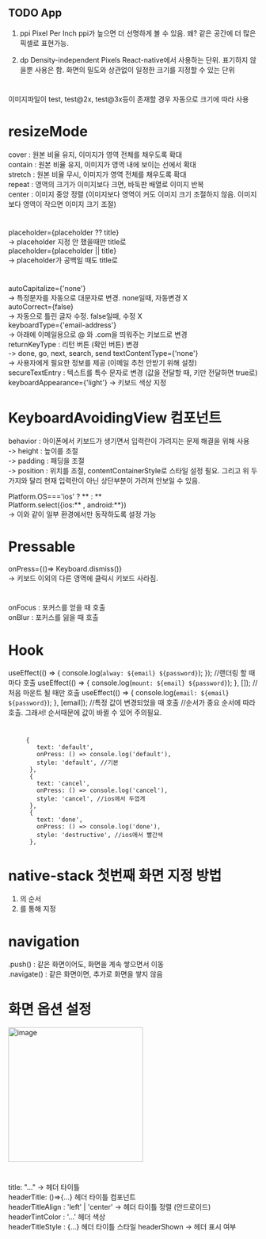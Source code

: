 ## TODO App

1. ppi
   Pixel Per Inch
   ppi가 높으면 더 선명하게 볼 수 있음.
   왜? 같은 공간에 더 많은 픽셀로 표현가능.

2. dp
   Density-independent Pixels
   React-native에서 사용하는 단위. 표기하지 않을뿐 사용은 함.
   화면의 밀도와 상관없이 일정한 크기를 지정할 수 있는 단위

#

이미지파일이 test, test@2x, test@3x등이 존재할 경우 자동으로 크기에 따라 사용

# resizeMode

cover : 원본 비율 유지, 이미지가 영역 전체를 채우도록 확대  
 contain : 원본 비율 유지, 이미지가 영역 내에 보이는 선에서 확대  
 stretch : 원본 비율 무시, 이미지가 영역 전체를 채우도록 확대  
 repeat : 영역의 크기가 이미지보다 크면, 바둑판 배열로 이미지 반복  
 center : 이미지 중앙 정렬 (이미지보다 영역이 커도 이미지 크기 조절하지 않음. 이미지보다 영역이 작으면 이미지 크기 조절)

#

placeholder={placeholder ?? title}  
-> placeholder 지정 안 했을때만 title로  
placeholder={placeholder || title}  
-> placeholder가 공백일 때도 title로

#

autoCapitalize={'none'}  
-> 특정문자를 자동으로 대문자로 변경. none일때, 자동변경 X  
autoCorrect={false}  
-> 자동으로 틀린 글자 수정. false일때, 수정 X  
keyboardType={'email-address'}  
-> 아래에 이메일용으로 @ 와 .com을 띄워주는 키보드로 변경  
returnKeyType : 리턴 버튼 (확인 버튼) 변경  
-> done, go, next, search, send
textContentType={'none'}  
-> 사용자에게 필요한 정보를 제공 (이메일 추천 안받기 위해 설정)  
secureTextEntry : 텍스트를 특수 문자로 변경 (값을 전달할 때, 키만 전달하면 true로)  
keyboardAppearance={'light'}
-> 키보드 색상 지정

# KeyboardAvoidingView 컴포넌트

behavior : 아이폰에서 키보드가 생기면서 입력란이 가려지는 문제 해결을 위해 사용  
-> height : 높이를 조절  
-> padding : 패딩을 조절  
-> position : 위치를 조절, contentContainerStyle로 스타일 설정 필요. 그리고 위 두가지와 달리 현재 입력란이 아닌 상단부분이 가려져 안보일 수 있음.

Platform.OS==='ios' ? ** : **  
Platform.select({ios:** , android:**})  
-> 이와 같이 일부 환경에서만 동작하도록 설정 가능

# Pressable

onPress={()=> Keyboard.dismiss()}  
-> 키보드 이외의 다른 영역에 클릭시 키보드 사라짐.

#

onFocus : 포커스를 얻을 때 호출  
onBlur : 포커스를 잃을 때 호출

# Hook

useEffect(() => {
console.log(`alway: ${email} ${password}`);
}); //랜더링 할 때 마다 호출
useEffect(() => {
console.log(`mount: ${email} ${password}`);
}, []); //처음 마운트 될 때만 호출
useEffect(() => {
console.log(`email: ${email} ${password}`);
}, [email]); //특정 값이 변경되었을 때 호출
//순서가 중요 순서에 따라 호출. 그래서! 순서때문에 값이 바뀔 수 있어 주의필요.

#

         {
            text: 'default',
            onPress: () => console.log('default'),
            style: 'default', //기본
          },
          {
            text: 'cancel',
            onPress: () => console.log('cancel'),
            style: 'cancel', //ios에서 두껍게
          },
          {
            text: 'done',
            onPress: () => console.log('done'),
            style: 'destructive', //ios에서 빨간색
          },

# native-stack 첫번째 화면 지정 방법

1.  <Screen/>의 순서
2.  <Navigator initialRouteName="name">를 통해 지정

# navigation

.push() : 같은 화면이어도, 화면을 계속 쌓으면서 이동  
.navigate() : 같은 화면이면, 추가로 화면을 쌓지 않음

# 화면 옵션 설정

<img width="272" alt="image" src="https://user-images.githubusercontent.com/97781412/236867563-a334d27f-c87a-405e-a325-f1b6a1d40828.png">

#

title: "..." -> 헤더 타이틀  
headerTitle: ()=>{...} 헤더 타이틀 컴포넌트  
headerTitleAlign : 'left' | 'center' -> 헤더 타이틀 정렬 (안드로이드)  
headerTintColor : '...' 헤더 색상  
headerTitleStyle : {...} 헤더 타이틀 스타일
headerShown -> 헤더 표시 여부
